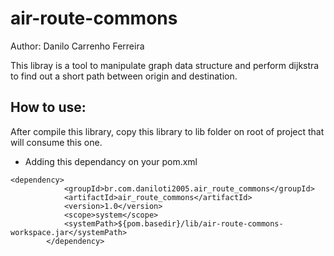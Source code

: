 # air-route-commons
Author: Danilo Carrenho Ferreira 


This libray is a tool to manipulate graph data structure and perform dijkstra to find out a short path between origin and destination.

## How to use:
After compile this library, copy this library to lib folder on root of project that will consume this one.
* Adding this dependancy on your pom.xml
```
<dependency>
			<groupId>br.com.daniloti2005.air_route_commons</groupId>
			<artifactId>air_route_commons</artifactId>
			<version>1.0</version>
			<scope>system</scope>
			<systemPath>${pom.basedir}/lib/air-route-commons-workspace.jar</systemPath>
		</dependency>
```
